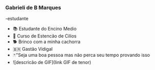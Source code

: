 ### Gabrieli de B Marques
-estudante

- 📚 Estudante do Encino Medio
- 💅 Curso de Estencâo de Cilios
- 🐕 Brinco com a minha cachorra 
- 🇧🇷 Gastão Vidigal
- 🃏"Seja uma boa pessoa mas não perca seu tempo provando isso
- ![descricão de GIF](link GIF de tenor)
